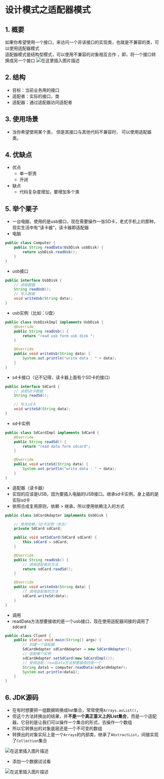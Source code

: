 # 设计模式之适配器模式

## 1.  概要

如果你希望使用一个接口，来访问一个非该接口的实现类，也就是不兼容的类，可以使用适配器模式  
适配器模式是结构型模式，可以使用不兼容的对象相互合作  ，即，将一个接口转换成另一个接口
![在这里插入图片描述](https://img-blog.csdnimg.cn/2d53ad17ad77425b96c69bbf62ebb80a.png)

## 2. 结构
* 目标：当前业务用的接口
* 适配者：实际的接口，类
* 适配器：通过适配器访问适配者

## 3. 使用场景
*  当你希望使用某个类， 但是其接口与其他代码不兼容时， 可以使用适配器类。


## 4. 优缺点

* 优点
	* 单一职责
	* 开闭
* 缺点
	* 代码复杂度增加，要增加多个类

## 5. 举个栗子

* 一台电脑，使用的是usb接口，现在需要操作一张SD卡，老式手机上的那种，现实生活中有“读卡器”，读卡器即适配器
* 电脑

```java
public class Computer {
    public String readData(UsbDisk usbDisk) {
        return usbDisk.readUsb();
    }
}
```

* usb接口

```java
public interface UsbDisk {
	// 读取数据
    String readUsb();
	// 写入数据
    void writeUsb(String data);
}
```

* usb实例（比如：U盘）

```java
public class UsbDiskImpl implements UsbDisk {
    @Override
    public String readUsb() {
        return "read usb form usb disk ";
    }

    @Override
    public void writeUsb(String data) {
        System.out.println("write data : " + data);
    }
}
```

* sd卡接口（记不记得，读卡器上面有个SD卡的接口）

```java
public interface SdCard {
    // 读取SD卡数据
    String readSd();

    // 写入sd卡
    void writeSd(String data);
}
```

* sd卡实例

```java
public class SdCardImpl implements SdCard {
    @Override
    public String readSd() {
        return "read data form sdcard";
    }

    @Override
    public void writeSd(String data) {
        System.out.println("write data : " + data);
    }
}
```

* 适配器（读卡器）
* 实现的应该是USB，因为要插入电脑的USB接口。继承sd卡实例，身上插的是实际sd卡
* 依照合成复用原则，依赖 > 继承，所以使用依赖注入的方式

```java
public class SdCardAdapter implements UsbDisk {

    // 使用依赖，SD卡实例（多态）
    private SdCard sdCard;

    public void setSdCard(SdCard sdCard) {
        this.sdCard = sdCard;
    }

    @Override
    public String readUsb() {
    	// 调用适配者的方法
        return sdCard.readSd();
    }

    @Override
    public void writeUsb(String data) {
    	// 调用适配者的方法
        sdCard.writeSd(data);
    }
}
```

* 调用	
* readData方法想要接收的是一个usb接口，现在使用适配器间接的调用了sdcard
```java
public class Client {
    public static void main(String[] args) {
        // 创建一个适配器
        SdCardAdapter sdCardAdapter = new SdCardAdapter();
        // 适配哪个实例
        sdCardAdapter.setSdCard(new SdCardImpl());
        // 使用适配，readData方法想要接收的是一个
        String data1 = computer.readData(sdCardAdapter);
        System.out.println(data1);
    }
}
```

## 6. JDK源码

* 在有时想要把一组数据转换成list集合，常常使用`Arrays.asList()`，
* 但这个方法转换出的结果，并**不是一个真正意义上的List集合**，而是一个适配器，它目的是让我们可以操作一个集合的形式，去操作一个数组
* 所以它转换出的对象底层还是一个不可变的数组
* 转换出的对象实际上是一个`Arrays`的内部类，继承了`AbstractList`，间接实现了`Collection`集合

![在这里插入图片描述](https://img-blog.csdnimg.cn/1ce56a704cf94973bf2d3b0bc49ae9cf.png)

* 添加一个数据试试看

![在这里插入图片描述](https://img-blog.csdnimg.cn/8ebc3cdac01e49df86be695d898b69cc.png)







